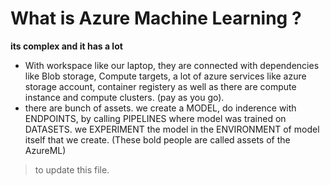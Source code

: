 # What is Azure Machine Learning ?

**its complex and it has a lot**

- With workspace like our laptop, they are connected with dependencies like Blob storage, Compute targets, a lot of azure services like azure storage account, container registery as well as there are compute instance and compute clusters. (pay as you go).
- there are bunch of assets. we create a MODEL, do inderence with ENDPOINTS, by calling PIPELINES where model was trained on DATASETS. we EXPERIMENT the model in the ENVIRONMENT of model itself that we create. (These bold people are called assets of the AzureML)

> to update this file.